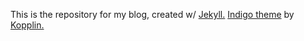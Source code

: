 This is the repository for my blog, created w/ <a class="link" href="https://github.com/jekyll/">Jekyll.</a> 
<a class="link" href="https://github.com/sergiokopplin/indigo">Indigo theme</a> by <a class="link" href="https://github.com/sergiokopplin/indigo">Kopplin.</a>
    
